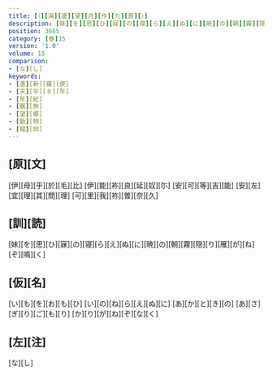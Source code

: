 ```yaml
---
title: [（][海][邊][望][月][作][九][首][）]
description: [妹][を][思][ひ][寐][の][寝][ら][え][ぬ][に][暁][の][朝][霧][隠][り][雁][が][ね][ぞ][鳴][く]
position: 3665
category: [巻]15
version: '1.0'
volume: 15
comparison:
- [な][し]
keywords:
- [遣][新][羅][使]
- [天][平][８][年]
- [年][紀]
- [羈][旅]
- [望][郷]
- [動][物]
- [福][岡]
---
```


## [原][文]

[伊][母][乎][於][毛][比] [伊][能][祢][良][延][奴][尓] [安][可][等][吉][能] [安][左][宜][理][其][問][理] [可][里][我][祢][曽][奈][久]

## [訓][読]

[妹][を][思][ひ][寐][の][寝][ら][え][ぬ][に][暁][の][朝][霧][隠][り][雁][が][ね][ぞ][鳴][く]

## [仮][名]

[い][も][を][お][も][ひ] [い][の][ね][ら][え][ぬ][に] [あ][か][と][き][の] [あ][さ][ぎ][り][ご][も][り] [か][り][が][ね][ぞ][な][く]

## [左][注]

[な][し]
